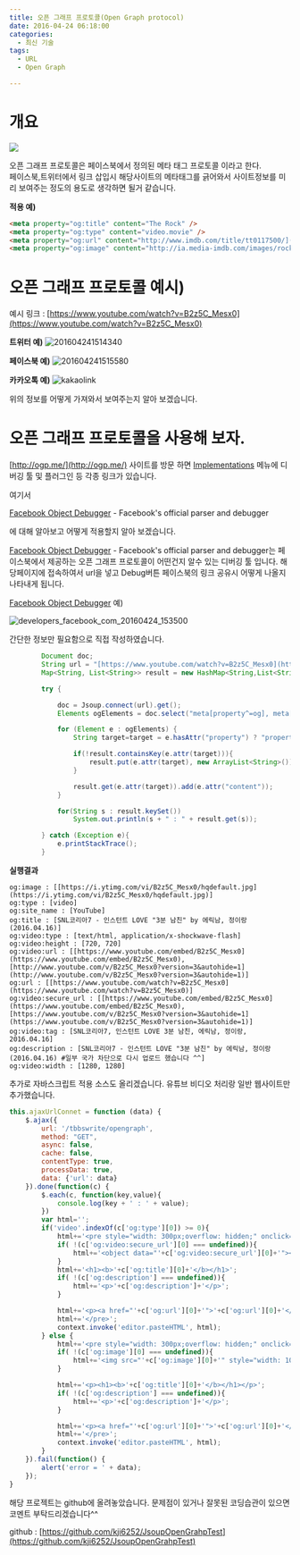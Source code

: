 ```yaml
---
title: 오픈 그래프 프로토콜(Open Graph protocol)
date: 2016-04-24 06:18:00
categories:
  - 최신 기술
tags:
  - URL
  - Open Graph

---
```


# 개요
[![](http://ogp.me/logo.png)](http://ogp.me)

오픈 그래프 프로토콜은 페이스북에서 정의된 메타 태그 프로토콜 이라고 한다.  
페이스북,트위터에서 링크 삽입시 해당사이트의 메타태그를 긁어와서 사이트정보를 미리 보여주는 정도의 용도로 생각하면 될거 같습니다.
<!-- more -->
**적용 예)**
```html
<meta property="og:title" content="The Rock" />
<meta property="og:type" content="video.movie" />
<meta property="og:url" content="http://www.imdb.com/title/tt0117500/](http://www.imdb.com/title/tt0117500/" />
<meta property="og:image" content="http://ia.media-imdb.com/images/rock.jpg](http://ia.media-imdb.com/images/rock.jpg" />
```
  

# 오픈 그래프 프로토콜 예시)

예시 링크 : [https://www.youtube.com/watch?v=B2z5C_Mesx0](https://www.youtube.com/watch?v=B2z5C_Mesx0)
 

**트위터 예)**
![201604241514340](https://user-images.githubusercontent.com/6037055/42730484-79808772-8830-11e8-8344-f5152ff34bd7.png)

**페이스북 예)**
![201604241515580](https://user-images.githubusercontent.com/6037055/42730487-80c27e64-8830-11e8-9bf4-3d0a269874bf.png)

**카카오톡 예)**
![kakaolink](https://user-images.githubusercontent.com/6037055/42730489-81d3dd48-8830-11e8-9ff6-9af8911f6220.png)

위의 정보를 어떻게 가져와서 보여주는지 알아 보겠습니다.


# 오픈 그래프 프로토콜을 사용해 보자.

[http://ogp.me/](http://ogp.me/) 사이트를 방문 하면 [Implementations](http://ogp.me/#implementations) 메뉴에 디버깅 툴 및 플러그인 등 각종 링크가 있습니다.

여기서 

[Facebook Object Debugger](http://developers.facebook.com/tools/debug/) \- Facebook's official parser and debugger

에 대해 알아보고 어떻게 적용할지 알아 보겠습니다.

[Facebook Object Debugger](http://developers.facebook.com/tools/debug/) \- Facebook's official parser and debugger는 페이스북에서 제공하는 오픈 그래프 프로토콜이 어떤건지 알수 있는 디버깅 툴 입니다. 해당페이지에 접속하여서 url을 넣고 Debug버튼 페이스북의 링크 공유시 어떻게 나올지 나타내게 됩니다.

[Facebook Object Debugger](http://developers.facebook.com/tools/debug/) 예)

![developers_facebook_com_20160424_153500](https://user-images.githubusercontent.com/6037055/42730491-84bc1994-8830-11e8-92a0-52a26e72d0f2.png)

간단한 정보만 필요함으로 직접 작성하였습니다.

```java
        Document doc;
        String url = "[https://www.youtube.com/watch?v=B2z5C_Mesx0](https://www.youtube.com/watch?v=B2z5C_Mesx0)";
        Map<String, List<String>> result = new HashMap<String,List<String>>();

        try {

            doc = Jsoup.connect(url).get();
            Elements ogElements = doc.select("meta[property^=og], meta[name^=og]");

            for (Element e : ogElements) {
                String target=target = e.hasAttr("property") ? "property":"name";

                if(!result.containsKey(e.attr(target))){
                    result.put(e.attr(target), new ArrayList<String>());
                }

                result.get(e.attr(target)).add(e.attr("content"));
            }

            for(String s : result.keySet())
                System.out.println(s + " : " + result.get(s));

        } catch (Exception e){
            e.printStackTrace();
        }
```

**실행결과**
```
og:image : [[https://i.ytimg.com/vi/B2z5C_Mesx0/hqdefault.jpg](https://i.ytimg.com/vi/B2z5C_Mesx0/hqdefault.jpg)]
og:type : [video]
og:site_name : [YouTube]
og:title : [SNL코리아7 - 인스턴트 LOVE "3분 남친" by 에릭남, 정이랑 (2016.04.16)]
og:video:type : [text/html, application/x-shockwave-flash]
og:video:height : [720, 720]
og:video:url : [[https://www.youtube.com/embed/B2z5C_Mesx0](https://www.youtube.com/embed/B2z5C_Mesx0), [http://www.youtube.com/v/B2z5C_Mesx0?version=3&autohide=1](http://www.youtube.com/v/B2z5C_Mesx0?version=3&autohide=1)]
og:url : [[https://www.youtube.com/watch?v=B2z5C_Mesx0](https://www.youtube.com/watch?v=B2z5C_Mesx0)]
og:video:secure_url : [[https://www.youtube.com/embed/B2z5C_Mesx0](https://www.youtube.com/embed/B2z5C_Mesx0), [https://www.youtube.com/v/B2z5C_Mesx0?version=3&autohide=1](https://www.youtube.com/v/B2z5C_Mesx0?version=3&autohide=1)]
og:video:tag : [SNL코리아7, 인스턴트 LOVE 3분 남친, 에릭남, 정이랑, 2016.04.16]
og:description : [SNL코리아7 - 인스턴트 LOVE "3분 남친" by 에릭남, 정이랑 (2016.04.16) #일부 국가 차단으로 다시 업로드 했습니다 ^^]
og:video:width : [1280, 1280]
```
추가로 자바스크립트 적용 소스도 올리겠습니다. 유튜브 비디오 처리랑 일반 웹사이트만 추가했습니다.


```javascript
this.ajaxUrlConnet = function (data) {
    $.ajax({
        url: '/tbbswrite/opengraph',
        method: "GET",
        async: false,
        cache: false,
        contentType: true,
        processData: true,
        data: {'url': data}
    }).done(function(c) {
        $.each(c, function(key,value){
            console.log(key + ' : ' + value);
        })
        var html='';
        if('video'.indexOf(c['og:type'][0]) >= 0){
            html+='<pre style="width: 300px;overflow: hidden;" onclick="location.href=\''+c['og:url'][0]+'\'">';
            if( !(c['og:video:secure_url'][0] === undefined)){
                html+='<object data="'+c['og:video:secure_url'][0]+'"></object>';
            }
            html+='<h1><b>'+c['og:title'][0]+'</b></h1>';
            if( !(c['og:description'] === undefined)){
                html+='<p>'+c['og:description']+'</p>';
            }

            html+='<p><a href="'+c['og:url'][0]+'">'+c['og:url'][0]+'</a></p>';
            html+='</pre>';
            context.invoke('editor.pasteHTML', html);
        } else {
            html+='<pre style="width: 300px;overflow: hidden;" onclick="location.href=\''+c['og:url'][0]+'\'">';
            if( !(c['og:image'][0] === undefined)){
                html+='<img src="'+c['og:image'][0]+'" style="width: 100%;height: 100%;" />';
            }

            html+='<p><h1><b>'+c['og:title'][0]+'</b></h1></p>';
            if( !(c['og:description'] === undefined)){
                html+='<p>'+c['og:description']+'</p>';
            }

            html+='<p><a href="'+c['og:url'][0]+'">'+c['og:url'][0]+'</a></p>';
            html+='</pre>';
            context.invoke('editor.pasteHTML', html);
        }
    }).fail(function() {
        alert('error = ' + data);
    });
}
```
해당 프로젝트는 github에 올려놓았습니다. 문제점이 있거나 잘못된 코딩습관이 있으면 코멘트 부탁드리겠습니다^^

github : [https://github.com/kji6252/JsoupOpenGrahpTest](https://github.com/kji6252/JsoupOpenGrahpTest)
